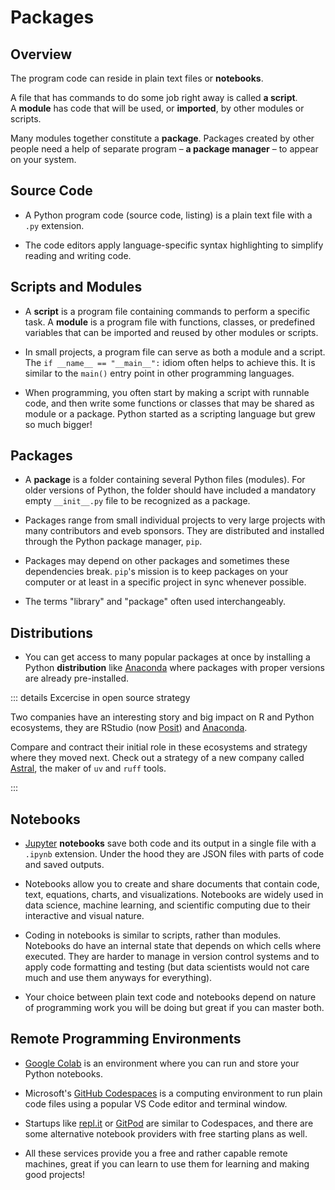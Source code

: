 # Packages

## Overview

The program code can reside in plain text files or **notebooks**.

A file that has commands to do some job right away is called **a script**.  
A **module** has code that will be used, or **imported**, by other modules or scripts.

Many modules together constitute a **package**. Packages created by other people
need a help of separate program – **a package manager** – to appear on your system.

## Source Code

- A Python program code (source code, listing) is a plain text file with a `.py` extension.

- The code editors apply language-specific syntax highlighting to simplify reading and writing code.

## Scripts and Modules

- A **script** is a program file containing commands to perform a specific task. A **module** is a program file with functions, classes, or predefined variables that can be imported and reused by other modules or scripts.

- In small projects, a program file can serve as both a module and a script. The `if __name__ == "__main__":` idiom often helps to achieve this. It is similar to the `main()` entry point in other programming languages.

- When programming, you often start by making a script with runnable code, and
  then write some functions or classes that may be shared as module or a package.
  Python started as a scripting language but grew so much bigger!

## Packages

- A **package** is a folder containing several Python files (modules). For older versions of Python, the folder should have included a mandatory empty `__init__.py` file to be recognized as a package.

- Packages range from small individual projects to very large projects with many contributors and eveb sponsors. They are distributed and installed through the Python package manager, `pip`.

- Packages may depend on other packages and sometimes these dependencies break. `pip`'s mission is to keep packages on your computer or at least in a specific project in sync whenever possible.

- The terms "library" and "package" often used interchangeably.

## Distributions

- You can get access to many popular packages at once by installing a Python **distribution** like [Anaconda](https://www.anaconda.com/download/success) where packages with proper versions are already pre-installed.

::: details Excercise in open source strategy

Two companies have an interesting story and big impact on R and Python
ecosystems, they are RStudio (now [Posit](https://posit.co/about/analyst-reports/))
and [Anaconda](https://www.anaconda.com/why-anaconda).

Compare and contract their initial role in these ecosystems and strategy
where they moved next. Check out a strategy of a new company called
[Astral](https://astral.sh/blog), the maker of `uv` and `ruff` tools.

:::

## Notebooks

- [Jupyter](https://jupyter.org/) **notebooks** save both code and its output in a single file with a `.ipynb` extension. Under the hood they are JSON files with parts of code and saved outputs.

- Notebooks allow you to create and share documents that contain code, text, equations, charts, and visualizations. Notebooks are widely used in data science, machine learning, and scientific computing due to their interactive and visual nature.

- Coding in notebooks is similar to scripts, rather than modules. Notebooks do have an internal state that depends on which cells where executed. They are harder to manage in version control systems and to apply code formatting and testing (but data scientists would not care much and use them anyways for everything).

- Your choice between plain text code and notebooks depend on nature of programming work you will be doing but great if you can master both.

## Remote Programming Environments

- [Google Colab](https://colab.research.google.com/) is an environment where you can run and store your Python notebooks.

- Microsoft's [GitHub Codespaces](https://github.com/features/codespaces) is a computing environment to run plain code files using a popular VS Code editor and terminal window.

- Startups like [repl.it](https://replit.com/) or [GitPod](https://www.gitpod.io/) are similar to Codespaces, and there are some alternative notebook providers with free starting plans as well.

- All these services provide you a free and rather capable remote machines, great if you can learn to use them for learning and making good projects!

